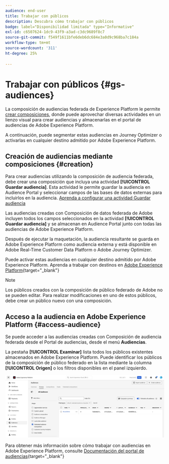 ```yaml
---
audience: end-user
title: Trabajar con públicos
description: Descubra cómo trabajar con públicos
badge: label="Disponibilidad limitada" type="Informative"
exl-id: c6507624-1dc9-43f9-a3ad-c3dc9689f8c7
source-git-commit: f549f1611bfe6deb6dc684e3a0d9c968ba7c184a
workflow-type: tm+mt
source-wordcount: '311'
ht-degree: 25%

---
```


# Trabajar con públicos {#gs-audiences}

La composición de audiencias federada de Experience Platform le permite [crear composiciones](../compositions/gs-compositions.md), donde puede aprovechar diversas actividades en un lienzo visual para crear audiencias y almacenarlas en el portal de audiencias de Adobe Experience Platform.

A continuación, puede segmentar estas audiencias en Journey Optimizer o activarlas en cualquier destino admitido por Adobe Experience Platform.

## Creación de audiencias mediante composiciones {#creation}

Para crear audiencias utilizando la composición de audiencia federada, debe crear una composición que incluya una actividad **[!UICONTROL Guardar audiencia]**. Esta actividad le permite guardar la audiencia en Audience Portal y seleccionar campos de las bases de datos externas para incluirlos en la audiencia. [Aprenda a configurar una actividad Guardar audiencia](../compositions/activities/save-audience.md)

Las audiencias creadas con Composición de datos federada de Adobe incluyen todos los campos seleccionados en la actividad **[!UICONTROL Guardar audiencia]** y se almacenan en Audience Portal junto con todas las audiencias de Adobe Experience Platform.

Después de ejecutar la maquetación, la audiencia resultante se guarda en Adobe Experience Platform como audiencia externa y está disponible en Adobe Real-Time Customer Data Platform o Adobe Journey Optimizer.

Puede activar estas audiencias en cualquier destino admitido por Adobe Experience Platform. Aprenda a trabajar con destinos en [Adobe Experience Platform](https://experienceleague.adobe.com/en/docs/experience-platform/destinations/home){target="_blank"}

>[!NOTE]
>
>Los públicos creados con la composición de público federado de Adobe no se pueden editar. Para realizar modificaciones en uno de estos públicos, debe crear un público nuevo con una composición.

## Acceso a la audiencia en Adobe Experience Platform {#access-audience}

Se puede acceder a las audiencias creadas con Composición de audiencia federada desde el Portal de audiencias, desde el menú **Audiencias**.

La pestaña **[!UICONTROL Examinar]** lista todos los públicos existentes almacenados en Adobe Experience Platform. Puede identificar los públicos de la composición de público federado en la lista mediante la columna **[!UICONTROL Origen]** o los filtros disponibles en el panel izquierdo.

![](assets/audiences-list.png)

Para obtener más información sobre cómo trabajar con audiencias en Adobe Experience Platform, consulte [Documentación del portal de audiencias](https://experienceleague.adobe.com/es/docs/experience-platform/segmentation/ui/audience-portal){target="_blank"}

<!-- add link to this donc once published: https://jira.corp.adobe.com/browse/PLAT-198674-->